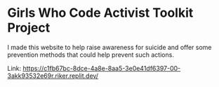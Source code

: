 # Girls Who Code Activist Toolkit Project

I made this website to help raise awareness for suicide and offer some prevention methods that could help prevent such actions. 

Link: https://c1fb67bc-8dce-4a8e-8aa5-3e0e41df6397-00-3akk93532e69r.riker.replit.dev/
